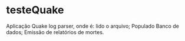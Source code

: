 # testeQuake
Aplicação Quake log parser, onde é:
lido o arquivo;
Populado Banco de dados;
Emissão de relatórios de mortes.
